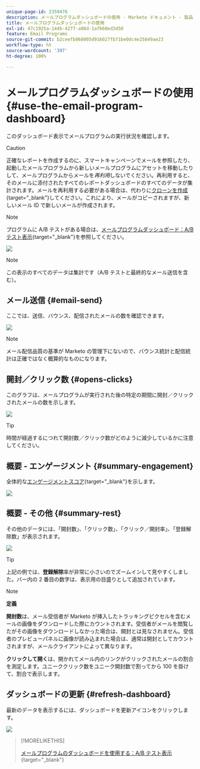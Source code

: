 ```yaml
---
unique-page-id: 2359476
description: メールプログラムダッシュボードの使用 - Marketo ドキュメント - 製品ドキュメント
title: メールプログラムダッシュボードの使用
exl-id: 47c1925a-144b-4277-a08d-1af660ed3d50
feature: Email Programs
source-git-commit: b2ceefb068005d916027fb71be0dc4e25849ae23
workflow-type: ht
source-wordcount: '397'
ht-degree: 100%

---
```


# メールプログラムダッシュボードの使用 {#use-the-email-program-dashboard}

このダッシュボード表示でメールプログラムの実行状況を確認します。

>[!CAUTION]
>
>正確なレポートを作成するのに、スマートキャンペーンでメールを参照したり、起動したメールプログラムから新しいメールプログラムにアセットを移動したりして、メールプログラムからメールを&#x200B;_再利用_&#x200B;しないでください。再利用すると、そのメールに添付されたすべてのレポートダッシュボードのすべてのデータが集計されます。メールを再利用する必要がある場合は、代わりに[クローンを作成](/help/marketo/product-docs/core-marketo-concepts/programs/working-with-programs/clone-an-asset-in-a-program.md){target="_blank"}してください。これにより、メールがコピーされますが、新しいメール ID で新しいメールが作成されます。

>[!NOTE]
>
>プログラムに A/B テストがある場合は、[メールプログラムダッシュボード：A/B テスト表示](/help/marketo/product-docs/email-marketing/email-programs/email-program-actions/email-test-a-b-test/use-the-email-program-dashboard-a-b-test-view.md){target="_blank"}を参照してください。

![](assets/image2014-9-12-14-3a12-3a56.png)

>[!NOTE]
>
>この表示のすべてのデータは集計です（A/B テストと最終的なメール送信を含む）。

## メール送信 {#email-send}

ここでは、送信、バウンス、配信されたメールの数を確認できます。

![](assets/image2014-9-12-14-3a13-3a3.png)

>[!NOTE]
>
>メール配信品質の基準が Marketo の管理下にないので、バウンス統計と配信統計は正確ではなく概算的なものになります。

## 開封／クリック数 {#opens-clicks}

このグラフは、メールプログラムが実行された後の特定の期間に開封／クリックされたメールの数を示します。

![](assets/image2014-9-12-14-3a13-3a7.png)

>[!TIP]
>
>時間が経過するにつれて開封数／クリック数がどのように減少しているかに注意してください。

## 概要 - エンゲージメント {#summary-engagement}

全体的な[エンゲージメントスコア](/help/marketo/product-docs/email-marketing/drip-nurturing/reports-and-notifications/understanding-the-engagement-score.md){target="_blank"}を示します。

![](assets/image2014-9-12-14-3a13-3a11.png)

## 概要 - その他 {#summary-rest}

その他のデータには、「開封数」、「クリック数」、「クリック／開封率」、「登録解除数」が表示されます。

![](assets/image2014-9-12-14-3a13-3a15.png)

>[!TIP]
>
>上記の例では、**登録解除**&#x200B;率が非常に小さいのでズームインして見やすくしました。バー内の 2 番目の数字は、表示用の目盛りとして追加されています。

>[!NOTE]
>
>**定義**
>
>**開封数**&#x200B;は、メール受信者が Marketo が挿入したトラッキングピクセルを含むメールの画像をダウンロードした際にカウントされます。受信者がメールを閲覧したがその画像をダウンロードしなかった場合は、開封とは見なされません。受信者のプレビューパネルに画像が読み込まれた場合は、通常は開封としてカウントされますが、メールクライアントによって異なります。
>
>**クリックして開く**&#x200B;は、開かれてメール内のリンクがクリックされたメールの割合を測定します。ユニーククリック数をユニーク開封数で割ってから 100 を掛けて、割合で表示します。

## ダッシュボードの更新 {#refresh-dashboard}

最新のデータを表示するには、ダッシュボードを更新アイコンをクリックします。

![](assets/refreshicon.png)

>[!MORELIKETHIS]
>
>[メールプログラムのダッシュボードを使用する：A/B テスト表示](/help/marketo/product-docs/email-marketing/email-programs/email-program-actions/email-test-a-b-test/use-the-email-program-dashboard-a-b-test-view.md){target="_blank"}
